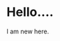 
<!DOCTYPE html>
<html>
<head>
<title>First Demo</title>
</head>
<body>

<h1>Hello....</h1>
<p>I am new here.</p>

</body>
</html>
